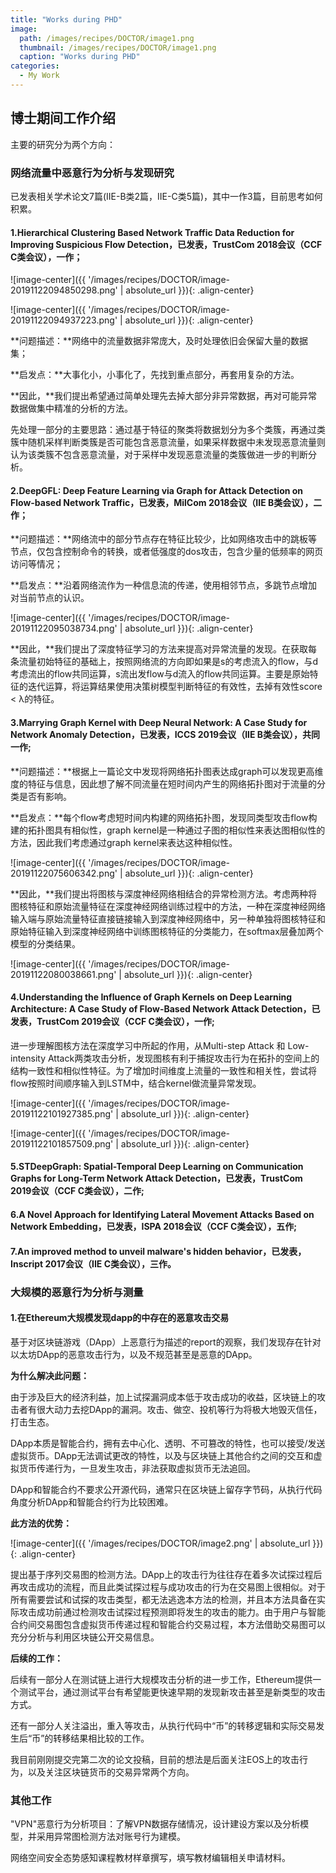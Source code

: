 ```yaml
---
title: "Works during PHD"
image: 
  path: /images/recipes/DOCTOR/image1.png
  thumbnail: /images/recipes/DOCTOR/image1.png
  caption: "Works during PHD"
categories:
  - My Work
---
```


## 博士期间工作介绍

主要的研究分为两个方向：

### 网络流量中恶意行为分析与发现研究

已发表相关学术论文7篇(IIE-B类2篇，IIE-C类5篇)，其中一作3篇，目前思考如何积累。

#### 1.Hierarchical Clustering Based Network Traffic Data Reduction for Improving Suspicious Flow Detection，已发表，TrustCom 2018会议（CCF C类会议），一作；

![image-center]({{ '/images/recipes/DOCTOR/image-20191122094850298.png' | absolute_url }}){: .align-center}

![image-center]({{ '/images/recipes/DOCTOR/image-20191122094937223.png' | absolute_url }}){: .align-center}


**问题描述：**网络中的流量数据非常庞大，及时处理依旧会保留大量的数据集；

**启发点：**大事化小，小事化了，先找到重点部分，再套用复杂的方法。

**因此，**我们提出希望通过简单处理先去掉大部分非异常数据，再对可能异常数据做集中精准的分析的方法。

先处理一部分的主要思路：通过基于特征的聚类将数据划分为多个类簇，再通过类簇中随机采样判断类簇是否可能包含恶意流量，如果采样数据中未发现恶意流量则认为该类簇不包含恶意流量，对于采样中发现恶意流量的类簇做进一步的判断分析。

#### 2.DeepGFL: Deep Feature Learning via Graph for Attack Detection on Flow-based Network Traffic，已发表，MilCom 2018会议（IIE B类会议），二作；

**问题描述：**网络流中的部分节点存在特征比较少，比如网络攻击中的跳板等节点，仅包含控制命令的转换，或者低强度的dos攻击，包含少量的低频率的网页访问等情况；

**启发点：**沿着网络流作为一种信息流的传递，使用相邻节点，多跳节点增加对当前节点的认识。

![image-center]({{ '/images/recipes/DOCTOR/image-20191122095038734.png' | absolute_url }}){: .align-center}


**因此，**我们提出了深度特征学习的方法来提高对异常流量的发现。在获取每条流量初始特征的基础上，按照网络流的方向即如果是s的考虑流入的flow，与d考虑流出的flow共同运算，s流出发flow与d流入的flow共同运算。主要是原始特征的迭代运算，将运算结果使用决策树模型判断特征的有效性，去掉有效性score < λ的特征。

#### 3.Marrying Graph Kernel with Deep Neural Network: A Case Study for Network Anomaly Detection，已发表，ICCS 2019会议（IIE B类会议），共同一作;

**问题描述：**根据上一篇论文中发现将网络拓扑图表达成graph可以发现更高维度的特征与信息，因此想了解不同流量在短时间内产生的网络拓扑图对于流量的分类是否有影响。

**启发点：**每个flow考虑短时间内构建的网络拓扑图，发现同类型攻击flow构建的拓扑图具有相似性，graph kernel是一种通过子图的相似性来表达图相似性的方法，因此我们考虑通过graph kernel来表达这种相似性。


![image-center]({{ '/images/recipes/DOCTOR/image-20191122075606342.png' | absolute_url }}){: .align-center}

**因此，**我们提出将图核与深度神经网络相结合的异常检测方法。考虑两种将图核特征和原始流量特征在深度神经网络训练过程中的方法，一种在深度神经网络输入端与原始流量特征直接链接输入到深度神经网络中，另一种单独将图核特征和原始特征输入到深度神经网络中训练图核特征的分类能力，在softmax层叠加两个模型的分类结果。

![image-center]({{ '/images/recipes/DOCTOR/image-20191122080038661.png' | absolute_url }}){: .align-center}

#### 4.Understanding the Influence of Graph Kernels on Deep Learning Architecture: A Case Study of Flow-Based Network Attack Detection，已发表，TrustCom 2019会议（CCF C类会议），一作;

进一步理解图核方法在深度学习中所起的作用，从Multi-step Attack 和 Low-intensity Attack两类攻击分析，发现图核有利于捕捉攻击行为在拓扑的空间上的结构一致性和相似性特征。为了增加时间维度上流量的一致性和相关性，尝试将flow按照时间顺序输入到LSTM中，结合kernel做流量异常发现。

![image-center]({{ '/images/recipes/DOCTOR/image-20191122101927385.png' | absolute_url }}){: .align-center}

![image-center]({{ '/images/recipes/DOCTOR/image-20191122101857509.png' | absolute_url }}){: .align-center}

#### 5.STDeepGraph: Spatial-Temporal Deep Learning on Communication Graphs for Long-Term Network Attack Detection，已发表，TrustCom 2019会议（CCF C类会议），二作;

#### 6.A Novel Approach for Identifying Lateral Movement Attacks Based on Network Embedding，已发表，ISPA 2018会议（CCF C类会议），五作;

#### 7.An improved method to unveil malware's hidden behavior，已发表，Inscript 2017会议（IIE C类会议），三作。

### 大规模的恶意行为分析与测量

#### 1.在Ethereum大规模发现dapp的中存在的恶意攻击交易

基于对区块链游戏（DApp）上恶意行为描述的report的观察，我们发现存在针对以太坊DApp的恶意攻击行为，以及不规范甚至是恶意的DApp。

**为什么解决此问题：**

由于涉及巨大的经济利益，加上试探漏洞成本低于攻击成功的收益，区块链上的攻击者有很大动力去挖DApp的漏洞。攻击、做空、投机等行为将极大地毁灭信任，打击生态。

DApp本质是智能合约，拥有去中心化、透明、不可篡改的特性，也可以接受/发送虚拟货币。DApp无法调试更改的特性，以及与区块链上其他合约之间的交互和虚拟货币传递行为，一旦发生攻击，非法获取虚拟货币无法追回。

DApp和智能合约不要求公开源代码，通常只在区块链上留存字节码，从执行代码角度分析DApp和智能合约行为比较困难。

**此方法的优势：**

![image-center]({{ '/images/recipes/DOCTOR/image2.png' | absolute_url }}){: .align-center}

提出基于序列交易图的检测方法。DApp上的攻击行为往往存在着多次试探过程后再攻击成功的流程，而且此类试探过程与成功攻击的行为在交易图上很相似。对于所有需要尝试和试探的攻击类型，都无法逃逸本方法的检测，并且本方法具备在实际攻击成功前通过检测攻击试探过程预测即将发生的攻击的能力。由于用户与智能合约间交易图包含虚拟货币传递过程和智能合约交易过程，本方法借助交易图可以充分分析与利用区块链公开交易信息。

**后续的工作：**

后续有一部分人在测试链上进行大规模攻击分析的进一步工作，Ethereum提供一个测试平台，通过测试平台有希望能更快速早期的发现新攻击甚至是新类型的攻击方式。

还有一部分人关注溢出，重入等攻击，从执行代码中“币”的转移逻辑和实际交易发生后“币”的转移结果相比较的工作。

我目前刚刚提交完第二次的论文投稿，目前的想法是后面关注EOS上的攻击行为，以及关注区块链货币的交易异常两个方向。

### 其他工作

"VPN"恶意行为分析项目：了解VPN数据存储情况，设计建设方案以及分析模型，并采用异常图检测方法对账号行为建模。

网络空间安全态势感知课程教材样章撰写，填写教材编辑相关申请材料。 
